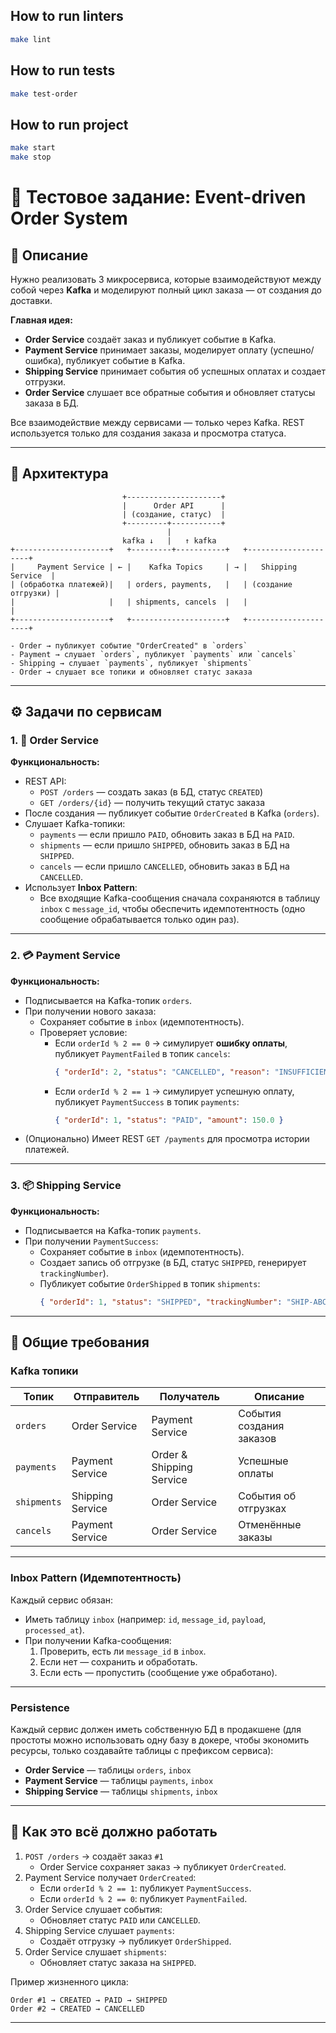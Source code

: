 ## How to run linters
```bash
make lint
```


## How to run tests

```bash
make test-order
```

## How to run project

```bash
make start
make stop
```

# 🧾 Тестовое задание: Event-driven Order System

## 📖 Описание

Нужно реализовать 3 микросервиса, которые взаимодействуют между собой через **Kafka** и моделируют полный цикл заказа — от создания до доставки.

**Главная идея:**
- **Order Service** создаёт заказ и публикует событие в Kafka.  
- **Payment Service** принимает заказы, моделирует оплату (успешно/ошибка), публикует событие в Kafka.  
- **Shipping Service** принимает события об успешных оплатах и создает отгрузки.  
- **Order Service** слушает все обратные события и обновляет статусы заказа в БД.  

Все взаимодействие между сервисами — только через Kafka. REST используется только для создания заказа и просмотра статуса.

---

## 🧩 Архитектура

```
                         +---------------------+
                         |      Order API      |
                         | (создание, статус)  |
                         +---------+-----------+
                                   |
                         kafka ↓   |   ↑ kafka
+---------------------+   +---------+-----------+   +---------------------+
|     Payment Service | ← |    Kafka Topics     | → |   Shipping Service  |
| (обработка платежей)|   | orders, payments,   |   | (создание отгрузки) |
|                     |   | shipments, cancels  |   |                     |
+---------------------+   +---------------------+   +---------------------+

- Order → публикует событие "OrderCreated" в `orders`
- Payment → слушает `orders`, публикует `payments` или `cancels`
- Shipping → слушает `payments`, публикует `shipments`
- Order → слушает все топики и обновляет статус заказа
```

---

## ⚙️ Задачи по сервисам

### 1. 🧾 Order Service
**Функциональность:**
- REST API:
  - `POST /orders` — создать заказ (в БД, статус `CREATED`)
  - `GET /orders/{id}` — получить текущий статус заказа
- После создания — публикует событие `OrderCreated` в Kafka (`orders`).
- Слушает Kafka-топики:
  - `payments` — если пришло `PAID`, обновить заказ в БД на `PAID`.
  - `shipments` — если пришло `SHIPPED`, обновить заказ в БД на `SHIPPED`.
  - `cancels` — если пришло `CANCELLED`, обновить заказ в БД на `CANCELLED`.
- Использует **Inbox Pattern**:
  - Все входящие Kafka-сообщения сначала сохраняются в таблицу `inbox` с `message_id`, чтобы обеспечить идемпотентность (одно сообщение обрабатывается только один раз).

---

### 2. 💳 Payment Service
**Функциональность:**
- Подписывается на Kafka-топик `orders`.
- При получении нового заказа:
  - Сохраняет событие в `inbox` (идемпотентность).
  - Проверяет условие:
    - Если `orderId % 2 == 0` → симулирует **ошибку оплаты**, публикует `PaymentFailed` в топик `cancels`:
      ```json
      { "orderId": 2, "status": "CANCELLED", "reason": "INSUFFICIENT_FUNDS" }
      ```
    - Если `orderId % 2 == 1` → симулирует успешную оплату, публикует `PaymentSuccess` в топик `payments`:
      ```json
      { "orderId": 1, "status": "PAID", "amount": 150.0 }
      ```
- (Опционально) Имеет REST `GET /payments` для просмотра истории платежей.

---

### 3. 📦 Shipping Service
**Функциональность:**
- Подписывается на Kafka-топик `payments`.
- При получении `PaymentSuccess`:
  - Сохраняет событие в `inbox` (идемпотентность).
  - Создает запись об отгрузке (в БД, статус `SHIPPED`, генерирует `trackingNumber`).
  - Публикует событие `OrderShipped` в топик `shipments`:
    ```json
    { "orderId": 1, "status": "SHIPPED", "trackingNumber": "SHIP-ABC123" }
    ```

---

## 🧱 Общие требования

### Kafka топики
| Топик | Отправитель | Получатель | Описание |
|-------|--------------|-------------|----------|
| `orders` | Order Service | Payment Service | События создания заказов |
| `payments` | Payment Service | Order & Shipping Service | Успешные оплаты |
| `shipments` | Shipping Service | Order Service | События об отгрузках |
| `cancels` | Payment Service | Order Service | Отменённые заказы |

---

### Inbox Pattern (Идемпотентность)
Каждый сервис обязан:
- Иметь таблицу `inbox` (например: `id`, `message_id`, `payload`, `processed_at`).
- При получении Kafka-сообщения:
  1. Проверить, есть ли `message_id` в `inbox`.
  2. Если нет — сохранить и обработать.
  3. Если есть — пропустить (сообщение уже обработано).

---

### Persistence
Каждый сервис должен иметь собственную БД в продакшене 
(для простоты можно использовать одну базу в докере, чтобы экономить ресурсы, 
только создавайте таблицы с префиксом сервиса):
- **Order Service** — таблицы `orders`, `inbox`
- **Payment Service** — таблицы `payments`, `inbox`
- **Shipping Service** — таблицы `shipments`, `inbox`

---

## 🚀 Как это всё должно работать

1. `POST /orders` → создаёт заказ `#1`
   - Order Service сохраняет заказ → публикует `OrderCreated`.
2. Payment Service получает `OrderCreated`:
   - Если `orderId % 2 == 1`: публикует `PaymentSuccess`.
   - Если `orderId % 2 == 0`: публикует `PaymentFailed`.
3. Order Service слушает события:
   - Обновляет статус `PAID` или `CANCELLED`.
4. Shipping Service слушает `payments`:
   - Создаёт отгрузку → публикует `OrderShipped`.
5. Order Service слушает `shipments`:
   - Обновляет статус заказа на `SHIPPED`.

Пример жизненного цикла:
```
Order #1 → CREATED → PAID → SHIPPED
Order #2 → CREATED → CANCELLED
```

---

